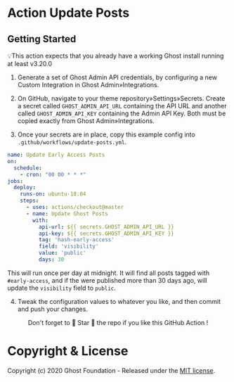 # Action Update Posts

## Getting Started

💡This action expects that you already have a working Ghost install running at least v3.20.0

1. Generate a set of Ghost Admin API credentials, by configuring a new Custom Integration in Ghost Admin&raquo;Integrations.

2. On GitHub, navigate to your theme repository&raquo;Settings&raquo;Secrets. Create a secret called `GHOST_ADMIN_API_URL` containing the API URL and another called `GHOST_ADMIN_API_KEY` containing the Admin API Key. Both must be copied exactly from Ghost Admin&raquo;Integrations.

3. Once your secrets are in place, copy this example config into `.github/workflows/update-posts.yml`.

```yml
name: Update Early Access Posts
on:
  schedule:
    - cron: "00 00 * * *"
jobs:
  deploy:
    runs-on: ubuntu-18.04
    steps:
      - uses: actions/checkout@master
      - name: Update Ghost Posts
        with:
          api-url: ${{ secrets.GHOST_ADMIN_API_URL }}
          api-key: ${{ secrets.GHOST_ADMIN_API_KEY }}
          tag: 'hash-early-access'
          field: 'visibility'
          value: 'public'
          days: 30
```

This will run once per day at midnight. It will find all posts tagged with `#early-access`, and if the were published more than 30 days ago, will update the `visibility` field to `public`.

4. Tweak the configuration values to whatever you like, and then commit and push your changes.

<p align="center">Don't forget to 🌟 Star 🌟 the repo if you like this GitHub Action !</p>

# Copyright & License

Copyright (c) 2020 Ghost Foundation - Released under the [MIT license](LICENSE).